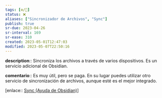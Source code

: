 ```yaml
---
tags: [⚙️/🔌]
status: ❌
aliases: ["Sincronizador de Archivos", "Sync"]
publish: true
sr-due: 2023-04-26
sr-interval: 169
sr-ease: 310
created: 2023-05-01T12:47:03
modified: 2023-05-07T22:50:16
---
```


**description**:: Sincroniza los archivos a través de varios dispositivos. Es un servicio adicional de Obsidian.

**comentario**:: Es muy útil, pero se paga. En su lugar puedes utilizar otro servicio de sincronización de archivos, aunque esté es el mejor integrado.

[enlace:: [Sync (Ayuda de Obsidian)](https://help.obsidian.md/Licenses+%26+add-on+services/Obsidian+Sync)]
